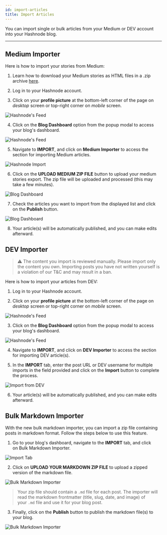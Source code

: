 ```yaml
---
id: import-articles
title: Import Articles
---
```


You can import single or bulk articles from your Medium or DEV account into your Hashnode blog.

---

## Medium Importer

Here is how to import your stories from Medium:

1. Learn how to download your Medium stories as HTML files in a .zip archive [here](https://help.medium.com/hc/en-us/articles/115004745787-Download-your-information).

2. Log in to your Hashnode account.

3. Click on your **profile picture** at the bottom-left corner of the page on *desktop* screen or top-right corner on *mobile* screen.

![Hashnode's Feed](https://cdn.hashnode.com/res/hashnode/image/upload/v1616492775188/7u9FsH_We.png?auto=compress)

4. Click on the **Blog Dashboard** option from the popup modal to access your blog's dashboard.

![Hashnode's Feed](https://cdn.hashnode.com/res/hashnode/image/upload/v1616495148429/anxbO8ZqM.png?auto=compress)

5. Navigate to **IMPORT**, and click on **Medium Importer** to access the section for importing Medium articles.

![Hashnode Import](https://cdn.hashnode.com/res/hashnode/image/upload/v1616498462280/Fs1jhm4Uk.png?auto=compress)

6. Click on the **UPLOAD MEDIUM ZIP FILE** button to upload your medium stories export. The zip file will be uploaded and processed (this may take a few minutes).

![Blog Dashboard](https://cdn.hashnode.com/res/hashnode/image/upload/v1616574726890/SbC39YbDm.png?auto=compress)

7. Check the articles you want to import from the displayed list and click on the **Publish** button.

![Blog Dashboard](https://cdn.hashnode.com/res/hashnode/image/upload/v1611058306311/X4dQDG2wg.png?auto=compress)

8. Your article(s) will be automatically published, and you can make edits afterward.

## DEV Importer

> ⚠️ The content you import is reviewed manually. Please import only the content you own. Importing posts you have not written yourself is a violation of our T&C and may result in a ban.

Here is how to import your articles from DEV:

1. Log in to your Hashnode account.

2. Click on your **profile picture** at the bottom-left corner of the page on *desktop* screen or top-right corner on *mobile* screen.

![Hashnode's Feed](https://cdn.hashnode.com/res/hashnode/image/upload/v1616492775188/7u9FsH_We.png?auto=compress)

3. Click on the **Blog Dashboard** option from the popup modal to access your blog's dashboard.

![Hashnode's Feed](https://cdn.hashnode.com/res/hashnode/image/upload/v1616495148429/anxbO8ZqM.png?auto=compress)

4. Navigate to **IMPORT**, and click on **DEV Importer** to access the section for importing DEV article(s). 

5. In the **IMPORT** tab, enter the post URL or DEV username for multiple imports in the field provided and click on the **Import** button to complete the process.

![Import from DEV](https://cdn.hashnode.com/res/hashnode/image/upload/v1611058663876/MWFXkPUUB.png?auto=compress)

6. Your article(s) will be automatically published, and you can make edits afterward.

## Bulk Markdown Importer

With the new bulk markdown importer, you can import a zip file containing posts in markdown format. Follow the steps below to use this feature.

1. Go to your blog's dashboard, navigate to the **IMPORT** tab, and click on Bulk Markdown Importer.

![Import Tab](https://cdn.hashnode.com/res/hashnode/image/upload/v1616574938413/Rjzr672Zq.png?auto=compress)

2. Click on **UPLOAD YOUR MARKDOWN ZIP FILE** to upload a zipped version of the markdown file.

![Bulk Markdown Importer](https://cdn.hashnode.com/res/hashnode/image/upload/v1608287438623/7960gsZzq.png)

> Your zip file should contain a `.md` file for each post. The importer will read the markdown frontmatter (title, slug, date, and image) of your `.md` file and use it for your blog post.

3. Finally, click on the **Publish** button to publish the markdown file(s) to your blog.

![Bulk Markdown Importer](https://cdn.hashnode.com/res/hashnode/image/upload/v1608288165414/nWUcJCZmG.png)